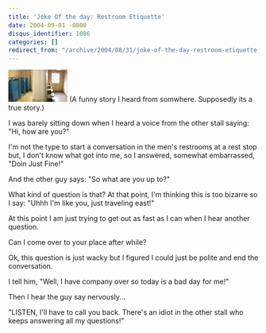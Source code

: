 ```yaml
---
title: 'Joke Of the day: Restroom Etiquette'
date: 2004-09-01 -0800
disqus_identifier: 1086
categories: []
redirect_from: "/archive/2004/08/31/joke-of-the-day-restroom-etiquette.aspx/"
---
```


![Restroom](/images/restroom.jpg) (A funny story I heard from somwhere.
Supposedly its a true story.)

I was barely sitting down when I heard a voice from the other stall
saying: "Hi, how are you?"

I'm not the type to start a conversation in the men's restrooms at a
rest stop but, I don't know what got into me, so I answered, somewhat
embarrassed, "Doin Just Fine!"

And the other guy says: "So what are you up to?"

What kind of question is that? At that point, I'm thinking this is too
bizarre so I say: "Uhhh I'm like you, just traveling east!"

At this point I am just trying to get out as fast as I can when I hear
another question.

Can I come over to your place after while?

Ok, this question is just wacky but I figured I could just be polite and
end the conversation.

I tell him, "Well, I have company over so today is a bad day for me!"

Then I hear the guy say nervously...

"LISTEN, I'll have to call you back. There's an idiot in the other stall
who keeps answering all my questions!"

